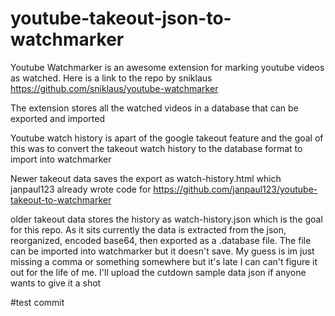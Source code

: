 # youtube-takeout-json-to-watchmarker

Youtube Watchmarker is an awesome extension for marking youtube videos as watched. Here is a link to the repo by sniklaus
https://github.com/sniklaus/youtube-watchmarker

The extension stores all the watched videos in a database that can be exported and imported

Youtube watch history is apart of the google takeout feature and the goal of this was to convert the takeout watch history to the database format to import into watchmarker

Newer takeout data saves the export as watch-history.html which janpaul123 already wrote code for https://github.com/janpaul123/youtube-takeout-to-watchmarker

older takeout data stores the history as watch-history.json which is the goal for this repo. As it sits currently the data is extracted from the json, reorganized, encoded base64, then exported as a .database file. The file can be imported into watchmarker but it doesn't save. My guess is im just missing a comma or something somewhere but it's late I can can't figure it out for the life of me. I'll upload the cutdown sample data json if anyone wants to give it a shot

#test commit